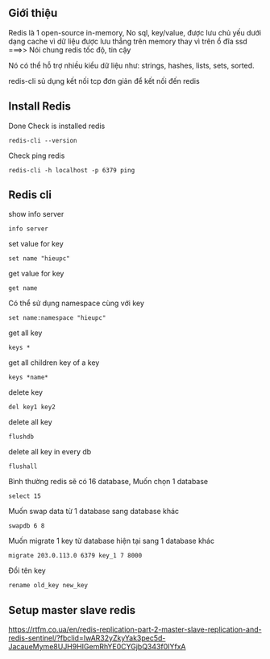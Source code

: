 ## Giới thiệu
Redis là 1 open-source in-memory, No sql, key/value, được lưu chủ yếu dưới dạng cache vì dữ liệu được lưu thẳng trên memory thay vì trên ổ đĩa ssd ===>> Nói chung redis tốc độ, tin cậy

Nó có thể hỗ trợ nhiều kiểu dữ liệu như: strings, hashes, lists, sets, sorted.

redis-cli sủ dụng kết nối tcp đơn giản để kết nối đến redis

## Install Redis
Done
Check is installed redis
```
redis-cli --version
```

Check ping redis
```
redis-cli -h localhost -p 6379 ping
```

## Redis cli
show info server
```
info server
```

set value for key
```
set name "hieupc"
```

get value for key
```
get name
```

Có thể sử dụng namespace cùng với key
```
set name:namespace "hieupc"
```

get all key
```
keys *
```

get all children key of a key
```
keys *name*
```

delete key
```
del key1 key2
```

delete all key
```
flushdb
```

delete all key in every db
```
flushall
```

Bình thường redis sẽ có 16 database, Muốn chọn 1 database
```
select 15
```

Muốn swap data từ 1 database sang database khác
```
swapdb 6 8
```

Muốn migrate 1 key từ database hiện tại sang 1 database khác
```
migrate 203.0.113.0 6379 key_1 7 8000
```

Đổi tên key
```
rename old_key new_key
```


## Setup master slave redis
https://rtfm.co.ua/en/redis-replication-part-2-master-slave-replication-and-redis-sentinel/?fbclid=IwAR32yZkyYak3pec5d-JacaueMyme8UJH9HIGemRhYE0CYGjbQ343f0IYfxA